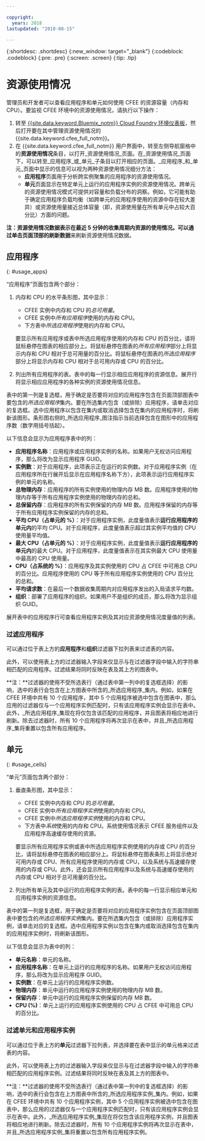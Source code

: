 ```yaml
---

copyright:
  years: 2018
lastupdated: "2018-08-15"

---
```


{:shortdesc: .shortdesc}
{:new_window: target="_blank"}
{:codeblock: .codeblock}
{:pre: .pre}
{:screen: .screen}
{:tip: .tip}

# 资源使用情况

管理员和开发者可以查看应用程序和单元如何使用 CFEE 的资源容量（内存和 CPU）。要监视 CFEE 环境中的资源使用情况，请执行以下操作：

1. 转至 [{{site.data.keyword.Bluemix_notm}} Cloud Foundry 环境仪表板](https://console.bluemix.net/dashboard/cloudfoundry?filter=cf_environments)，然后打开要在其中管理资源使用情况的 {{site.data.keyword.cfee_full_notm}}。
2. 在 {{site.data.keyword.cfee_full_notm}} 用户界面中，转至左侧导航窗格中的**资源使用情况**条目，以打开_资源使用情况_页面。在_资源使用情况_页面下，可以转至_应用程序_或_单元_子条目以打开相应的页面。_应用程序_和_单元_页面中显示的信息可以视为两种资源使用情况细分方法：
   * **应用程序**页面用于分析跨实例聚集的应用程序的资源使用情况。
   * **单元**页面显示在特定单元上运行的应用程序实例的资源使用情况。跨单元的资源使用情况模式可提供对容量和负载分布的洞察。例如，它可能有助于确定应用程序负载均衡（如跨单元的应用程序使用的资源中存在较大差异）或资源使用量接近总体容量（即，资源使用量在所有单元中占较大百分比）方面的问题。

**注：**资源使用情况数据表示在最近 5 分钟的收集周期内资源的使用情况。可以通过单击页面顶部的**刷新数据**来刷新资源使用情况数据。

## 应用程序
{: #usage_apps}

“应用程序”页面包含两个部分：
1. 内存和 CPU 的水平条形图，其中显示：
   * CFEE 实例中内存和 CPU 的*总可用量*。
   * CFEE 实例中*所有应用程序*使用的内存和 CPU。
   * 下方表中*所选应用程序*使用的内存和 CPU。

   要显示所有应用程序或表中所选应用程序使用的内存和 CPU 的百分比，请将鼠标悬停在图表的相应部分上。将鼠标悬停在图表的*所有应用程序*部分上将显示内存和 CPU 相对于总可用量的百分比。将鼠标悬停在图表的*所选应用程序*部分上将显示内存和 CPU 相对于总可用内存或 CPU 的百分比。

2. 列出所有应用程序的表。表中的每一行显示相应应用程序的资源信息。展开行将显示相应应用程序的各种实例的资源使用情况信息。

  表中的第一列是复选框，用于确定是否要将对应的应用程序包含在页面顶部图表中要包含的*所选应用程序*集内。要在所选集内包含（或排除）应用程序，请单击对应的复选框。选中应用程序以包含在集内或取消选择包含在集内的应用程序时，将刷新该图形。条形图右侧的_所选应用程序_图注指示当前选择包含在图形中的应用程序数（数字用括号括起）。

  以下信息会显示为应用程序表中的列：
   * **应用程序名称**：应用程序或应用程序实例的名称。如果用户无权访问应用程序，那么将改为显示应用程序 GUID。
   * **实例数**：对于应用程序，此项表示正在运行的实例数。对于应用程序实例（在应用程序所在行展开后显示在应用程序名称下方），此项表示运行应用程序实例的单元的名称。
   * **总物理内存**：应用程序的所有实例使用的物理内存 MB 数。应用程序使用的物理内存等于所有应用程序实例使用的物理内存的总和。
   * **总保留内存**：应用程序的所有实例保留的内存 MB 数。应用程序保留的内存等于所有应用程序实例保留的内存的总和。
   * **平均 CPU（占单元的 %）**：对于应用程序实例，此度量值表示**运行应用程序的单元内**的平均 CPU。对于应用程序，此度量值表示超过其实例平均值的 CPU 使用量平均值。
   * **最大 CPU（占单元的 %）**：对于应用程序实例，此度量值表示**运行应用程序的单元内**的最大 CPU。对于应用程序，此度量值表示在其实例最大 CPU 使用量中最高的 CPU 使用量。
   * **CPU（占系统的 %）**：应用程序及其实例使用的 CPU 占 CFEE 中可用总 CPU 的百分比。应用程序使用的 CPU 等于所有应用程序实例使用的 CPU 百分比的总和。
   * **平均请求数**：在最后一个数据收集周期内对应用程序发出的入局请求平均数。
   * **组织**：部署了应用程序的组织。如果用户不是组织的成员，那么将改为显示组织 GUID。

展开表中的应用程序行可查看应用程序实例及其对应资源使用情况度量值的列表。

### 过滤应用程序
可以通过位于表上方的**应用程序**和**组织**过滤器下拉列表来过滤表的内容。

此外，可以使用表上方的过滤器输入字段来仅显示与在过滤器字段中输入的字符串相匹配的应用程序。过滤结果将同时反映在表及其上方的图表中。

**注：**过滤器的使用不受所选表行（通过表中第一列中的复选框选择）的影响，选中的表行会包含在上方图表中所含的_所选应用程序_集内。例如，如果在 CFEE 环境中共有 10 个应用程序，其中 5 个应用程序被选中包含在图表中，那么应用的过滤器仅与一个应用程序实例匹配时，只有该应用程序实例会显示在表中。此外，_所选应用程序_集现在将仅包含该匹配的应用程序，并且图表将相应地进行刷新。除去过滤器时，所有 10 个应用程序将再次显示在表中，并且_所选应用程序_集将重置以包含所有应用程序。


## 单元
{: #usage_cells}

“单元”页面包含两个部分：
1. 垂直条形图，其中显示：
   * CFEE 实例中内存和 CPU 的*总可用量*。
   * CFEE 实例中*所有应用程序实例*使用的内存和 CPU。
   * CFEE 实例中*所选应用程序实例*使用的内存和 CPU。
   * 下方表中*系统*使用的内存和 CPU。系统使用情况表示 CFEE 服务组件以及应用程序高速缓存使用的资源。

   要显示所有应用程序实例或表中所选应用程序实例使用的内存或 CPU 的百分比，请将鼠标悬停在图表的相应部分上。将鼠标悬停在图表条形上将显示绝对可用内存或 CPU、所有应用程序使用的内存或 CPU，以及系统与高速缓存使用的内存或 CPU。此外，还会显示所有应用程序以及系统与高速缓存使用的内存或 CPU 相对于总可用量的百分比。

2. 列出所有单元及其中运行的应用程序实例的表。表中的每一行显示相应单元和应用程序实例的资源信息。

  表中的第一列是复选框，用于确定是否要将对应的应用程序实例包含在页面顶部图表中要包含的*所选应用程序实例*集内。要在所选集内包含（或排除）应用程序实例，请单击对应的复选框。选中应用程序实例以包含在集内或取消选择包含在集内的应用程序实例时，将刷新该图形。

  以下信息会显示为表中的列：
   * **单元名称**：单元的名称。
   * **应用程序名称**：在单元上运行的应用程序的名称。如果用户无权访问应用程序，那么将改为显示应用程序 GUID。
   * **实例数**：在单元上运行的应用程序实例数。
   * **物理内存**：单元中运行的应用程序实例使用的物理内存 MB 数。
   * **保留内存**：单元中运行的应用程序实例保留的内存 MB 数。
   * **CPU (%)**：单元上运行的应用程序实例使用的 CPU 占 CFEE 中可用总 CPU 的百分比。

### 过滤单元和应用程序实例
可以通过位于表上方的**单元**过滤器下拉列表，并选择要在表中显示的单元格来过滤表的内容。

此外，可以使用表上方的过滤器输入字段来仅显示与在过滤器字段中输入的字符串相匹配的应用程序实例。过滤结果将同时反映在表及其上方的图表中。

**注：**过滤器的使用不受所选表行（通过表中第一列中的复选框选择）的影响，选中的表行会包含在上方图表中所含的_所选应用程序实例_集内。例如，如果在 CFEE 环境中共有 10 个应用程序实例，其中 5 个应用程序实例被选中包含在图表中，那么应用的过滤器仅与一个应用程序实例匹配时，只有该应用程序实例会显示在表中。此外，_所选应用程序实例_集现在将仅包含该应用程序实例，并且图表将相应地进行刷新。除去过滤器时，所有 10 个应用程序实例将再次显示在表中，并且_所选应用程序实例_集将重置以包含所有应用程序实例。
